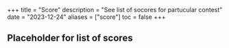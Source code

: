 +++
title = "Score"
description = "See list of socores for partucular contest"
date = "2023-12-24"
aliases = ["score"]
toc = false
+++
## Placeholder for list of scores
